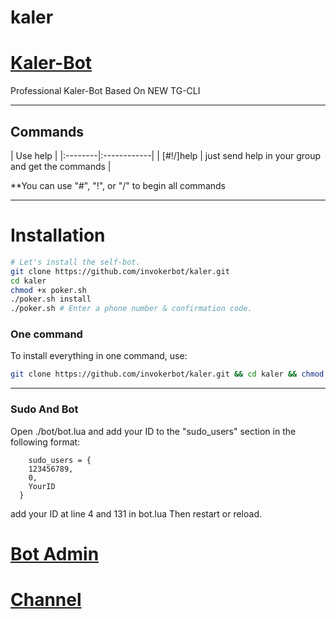 # kaler
# [Kaler-Bot](https://telegram.me/News_Etehady)

Professional Kaler-Bot Based On NEW TG-CLI


* * *

## Commands

| Use help |
|:--------|:------------|
| [#!/]help | just send help in your group and get the commands |

**You can use "#", "!", or "/" to begin all commands

* * *

# Installation

```sh
# Let's install the self-bot.
git clone https://github.com/invokerbot/kaler.git
cd kaler
chmod +x poker.sh
./poker.sh install
./poker.sh # Enter a phone number & confirmation code.
```
### One command
To install everything in one command, use:
```sh
git clone https://github.com/invokerbot/kaler.git && cd kaler && chmod +x poker.sh && ./poker.sh install && ./poker.sh
```

* * *

### Sudo And Bot

Open ./bot/bot.lua and add your ID to the "sudo_users" section in the following format:
```
    sudo_users = {
    123456789,
    0,
    YourID
  }
```
add your ID at line 4 and 131 in bot.lua
Then restart or reload.

# [Bot Admin](https://telegram.me/Just_ice_Bot)

# [Channel](https://telegram.me/News_Etehady)
